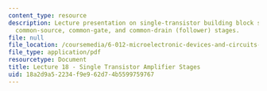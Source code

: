 ```yaml
---
content_type: resource
description: Lecture presentation on single-transistor building block stages, and
  common-source, common-gate, and common-drain (follower) stages.
file: null
file_location: /coursemedia/6-012-microelectronic-devices-and-circuits-fall-2009/18a2d9a52234f9e962d74b5599759767_MIT6_012F09_lec18.pdf
file_type: application/pdf
resourcetype: Document
title: Lecture 18 - Single Transistor Amplifier Stages
uid: 18a2d9a5-2234-f9e9-62d7-4b5599759767
---
```

